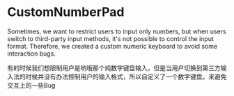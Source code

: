 # CustomNumberPad

Sometimes, we want to restrict users to input only numbers, but when users switch to third-party input methods, it's not possible to control the input format. Therefore, we created a custom numeric keyboard to avoid some interaction bugs.

有的时候我们想限制用户是哟哦那个纯数字键盘输入，但是当用户切换到第三方输入法的时候并没有办法控制用户的输入格式，所以自定义了一个数字键盘。来避免交互上的一些Bug
